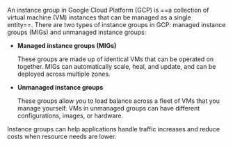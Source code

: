 


An instance group in Google Cloud Platform (GCP) is ==a collection of virtual machine (VM) instances that can be managed as a single entity==. There are two types of instance groups in GCP: managed instance groups (MIGs) and unmanaged instance groups: 

- **Managed instance groups (MIGs)**
    
    These groups are made up of identical VMs that can be operated on together. MIGs can automatically scale, heal, and update, and can be deployed across multiple zones. 
    
- **Unmanaged instance groups**
    
    These groups allow you to load balance across a fleet of VMs that you manage yourself. VMs in unmanaged groups can have different configurations, images, or hardware. 
    

Instance groups can help applications handle traffic increases and reduce costs when resource needs are lower.